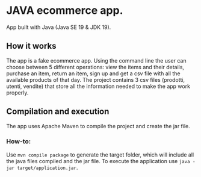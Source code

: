 # JAVA ecommerce app.
App built with Java (Java SE 19 & JDK 19).

## How it works
The app is a fake ecommerce app.
Using the command line the user can choose between 5 different operations: view the items and their details, purchase an item, return an item, sign up and get a csv file with all the available products of that day.
The project contains 3 csv files (prodotti, utenti, vendite) that store all the information needed to make the app work properly.

## Compilation and execution
The app uses Apache Maven to compile the project and create the jar file.
### How-to:
Use `mvn compile package` to generate the target folder, which will include all the java files compiled and the jar file.
To execute the application use `java -jar target/application.jar`.
